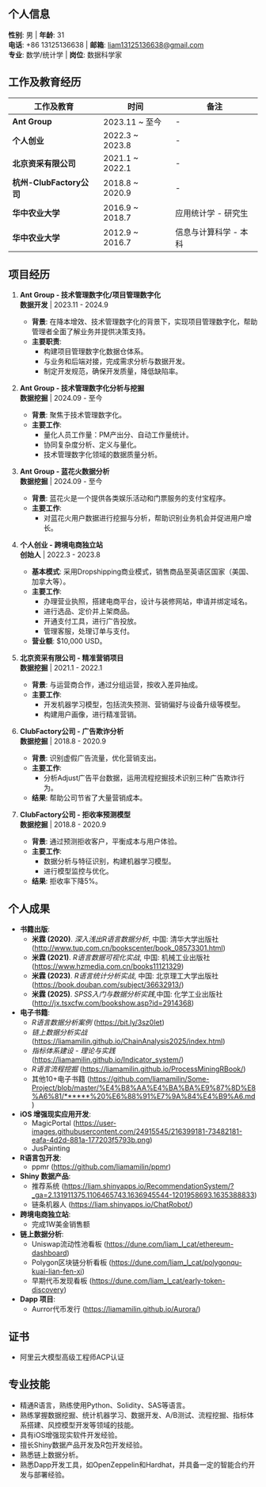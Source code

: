 ## 个人信息

**性别**: 男 | **年龄**: 31  
**电话**: +86 13125136638 | **邮箱**: liam13125136638@gmail.com  
**专业**: 数学/统计学 | **岗位**: 数据科学家  

## 工作及教育经历

| **工作及教育**                  | **时间**            | **备注**                |
|-----------------------------|---------------------|-------------------------|
| **Ant Group**      | 2023.11 ~ 至今      | -   |
| **个人创业**                   | 2022.3 ~ 2023.8     | -                       |
| **北京资采有限公司**           | 2021.1 ~ 2022.1     | -                       |
| **杭州-ClubFactory公司**     | 2018.8 ~ 2020.9     | -                       |
| **华中农业大学**              | 2016.9 ~ 2018.7     | 应用统计学 - 研究生       |
| **华中农业大学**              | 2012.9 ~ 2016.7     | 信息与计算科学 - 本科     |

## 项目经历

1. **Ant Group - 技术管理数字化/项目管理数字化**  
   **数据开发** | 2023.11 - 2024.9  
   - **背景**: 在降本增效、技术管理数字化的背景下，实现项目管理数字化，帮助管理者全面了解业务并提供决策支持。  
   - **主要职责**:  
     - 构建项目管理数字化数据仓体系。  
     - 与业务和后端对接，完成需求分析与数据开发。  
     - 制定开发规范，确保开发质量，降低缺陷率。

2. **Ant Group - 技术管理数字化分析与挖掘**  
   **数据挖掘** | 2024.09 - 至今  
   - **背景**: 聚焦于技术管理数字化。  
   - **主要工作**:  
     - 量化人员工作量：PM产出分、自动工作量统计。  
     - 协同复杂度分析、定义与量化。  
     - 技术管理数字化领域的数据质量分析。

3. **Ant Group - 蓝花火数据分析**  
   **数据挖掘** | 2024.09 - 至今  
   - **背景**: 蓝花火是一个提供各类娱乐活动和门票服务的支付宝程序。  
   - **主要工作**:  
     - 对蓝花火用户数据进行挖掘与分析，帮助识别业务机会并促进用户增长。

4. **个人创业 - 跨境电商独立站**  
   **创始人** | 2022.3 - 2023.8  
   - **基本模式**: 采用Dropshipping商业模式，销售商品至英语区国家（美国、加拿大等）。  
   - **主要工作**:  
     - 办理营业执照，搭建电商平台，设计与装修网站，申请并绑定域名。  
     - 进行选品、定价并上架商品。  
     - 开通支付工具，进行广告投放。  
     - 管理客服，处理订单与支付。  
   - **营业额**: $10,000 USD。

5. **北京资采有限公司 - 精准营销项目**  
   **数据挖掘** | 2021.1 - 2022.1  
   - **背景**: 与运营商合作，通过分组运营，按收入差异抽成。  
   - **主要工作**:  
     - 开发机器学习模型，包括流失预测、营销偏好与设备升级等模型。  
     - 构建用户画像，进行精准营销。

6. **ClubFactory公司 - 广告欺诈分析**  
   **数据挖掘** | 2018.8 - 2020.9  
   - **背景**: 识别虚假广告流量，优化营销支出。  
   - **主要工作**:  
     - 分析Adjust广告平台数据，运用流程挖掘技术识别三种广告欺诈行为。  
   - **结果**: 帮助公司节省了大量营销成本。

7. **ClubFactory公司 - 拒收率预测模型**  
   **数据挖掘** | 2018.8 - 2020.9  
   - **背景**: 通过预测拒收客户，平衡成本与用户体验。  
   - **主要工作**:  
     - 数据分析与特征识别，构建机器学习模型。  
     - 进行模型监控与优化。  
   - **结果**: 拒收率下降5%。

## 个人成果

* **书籍出版**:
    * **米霖 (2020)**. *深入浅出R语言数据分析*, 中国: 清华大学出版社 (http://www.tup.com.cn/bookscenter/book_08573301.html)
    * **米霖 (2021)**. *R语言数据可视化实战*, 中国: 机械工业出版社 (https://www.hzmedia.com.cn/books11121329)
    * **米霖 (2023)**. *R语言统计分析实战*, 中国: 北京理工大学出版社 (https://book.douban.com/subject/36632913/)
    * **米霖 (2025)**. *SPSS入门与数据分析实践*,中国: 化学工业出版社(http://jx.tsxcfw.com/bookshow.asp?id=2914368)
* **电子书籍**:
    * *R语言数据分析案例* (https://bit.ly/3sz0Iet)
    * *链上数据分析实战* (https://liamamilin.github.io/ChainAnalysis2025/index.html)
    * *指标体系建设 - 理论与实践* (https://liamamilin.github.io/Indicator_system/)
    * *R语言流程挖掘* (https://liamamilin.github.io/ProcessMiningRBook/)
    * 其他10+电子书籍 (https://github.com/liamamilin/Some-Project/blob/master/%E4%B8%AA%E4%BA%BA%E9%87%8D%E8%A6%81/******%20%E6%88%91%E7%9A%84%E4%B9%A6.md)
* **iOS 增强现实应用开发**:
    * MagicPortal (https://user-images.githubusercontent.com/24915545/216399181-73482181-eafa-4d2d-881a-177203f5793b.png)
    * JusPainting
* **R语言包开发**:
    - ppmr (https://github.com/liamamilin/ppmr)
* **Shiny 数据产品**:
    - 推荐系统 (https://liam.shinyapps.io/RecommendationSystem/?_ga=2.131911375.1106465743.1636945544-1201958693.1635388833)
    - 链条机器人 (https://liam.shinyapps.io/ChatRobot/)
* **跨境电商独立站**:
    - 完成1W美金销售额  
* **链上数据分析**:
    - Uniswap流动性池看板 (https://dune.com/liam_l_cat/ethereum-dashboard)
    - Polygon区块链分析看板 (https://dune.com/liam_l_cat/polygonqu-kuai-lian-fen-xi)
    - 早期代币发现看板 (https://dune.com/liam_l_cat/early-token-discovery)
* **Dapp 项目**:
    - Aurror代币发行 (https://liamamilin.github.io/Aurora/)
 
## 证书

- 阿里云大模型高级工程师ACP认证

## 专业技能

* 精通R语言，熟练使用Python、Solidity、SAS等语言。
* 熟练掌握数据挖掘、统计机器学习、数据开发、A/B测试、流程挖掘、指标体系搭建、风控模型开发等领域的技能。
* 具有iOS增强现实软件开发经验。
* 擅长Shiny数据产品开发及R包开发经验。
* 熟悉链上数据分析。
* 熟悉Dapp开发工具，如OpenZeppelin和Hardhat，并具备一定的智能合约开发与部署经验。
